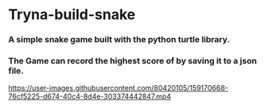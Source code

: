 # Tryna-build-snake

### A simple snake game built with the python turtle library.

### The Game can record the highest score of by saving it to a json file.



https://user-images.githubusercontent.com/80420105/159170668-76cf5225-d674-40c4-8d4e-303374442847.mp4

